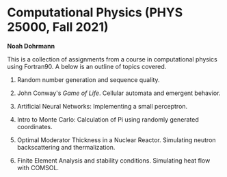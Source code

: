 Computational Physics (PHYS 25000, Fall 2021)
=============================================

**Noah Dohrmann**

This is a collection of assignments from a course in computational physics
using Fortran90. A below is an outline of topics covered. 

1. Random number generation and sequence quality.

2. John Conway's *Game of Life*. Cellular automata and emergent behavior.

3. Artificial Neural Networks: Implementing a small perceptron.

4. Intro to Monte Carlo: Calculation of Pi using randomly generated
   coordinates.

5. Optimal Moderator Thickness in a Nuclear Reactor. Simulating neutron
   backscattering and thermalization.

6. Finite Element Analysis and stability conditions. Simulating heat flow with COMSOL.
